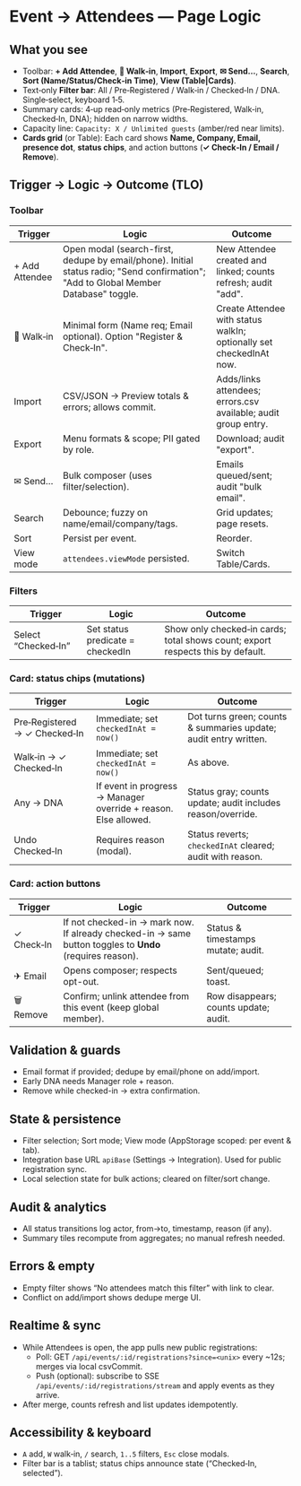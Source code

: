 # Event → Attendees — Page Logic

## What you see
- Toolbar: **+ Add Attendee**, **👋 Walk‑in**, **Import**, **Export**, **✉ Send…**, **Search**, **Sort (Name/Status/Check‑in Time)**, **View (Table|Cards)**.
- Text‑only **Filter bar**: All / Pre‑Registered / Walk‑in / Checked‑In / DNA. Single‑select, keyboard 1‑5.
- Summary cards: 4‑up read‑only metrics (Pre‑Registered, Walk‑in, Checked‑In, DNA); hidden on narrow widths.
- Capacity line: `Capacity: X / Unlimited guests` (amber/red near limits).
- **Cards grid** (or Table): Each card shows **Name, Company, Email, presence dot**, **status chips**, and action buttons (**✓ Check‑In / Email / Remove**).

## Trigger → Logic → Outcome (TLO)

### Toolbar
| Trigger | Logic | Outcome |
|---|---|---|
| + Add Attendee | Open modal (search-first, dedupe by email/phone). Initial status radio; "Send confirmation"; "Add to Global Member Database" toggle. | New Attendee created and linked; counts refresh; audit "add". |
| 👋 Walk‑in | Minimal form (Name req; Email optional). Option "Register & Check‑In". | Create Attendee with status walkIn; optionally set checkedInAt now. |
| Import | CSV/JSON → Preview totals & errors; allows commit. | Adds/links attendees; errors.csv available; audit group entry. |
| Export | Menu formats & scope; PII gated by role. | Download; audit "export". |
| ✉ Send… | Bulk composer (uses filter/selection). | Emails queued/sent; audit "bulk email". |
| Search | Debounce; fuzzy on name/email/company/tags. | Grid updates; page resets. |
| Sort | Persist per event. | Reorder. |
| View mode | `attendees.viewMode` persisted. | Switch Table/Cards. |

### Filters
| Trigger | Logic | Outcome |
|---|---|---|
| Select “Checked‑In” | Set status predicate = checkedIn | Show only checked‑in cards; total shows count; export respects this by default. |

### Card: status chips (mutations)
| Trigger | Logic | Outcome |
|---|---|---|
| Pre‑Registered → ✓ Checked‑In | Immediate; set `checkedInAt = now()` | Dot turns green; counts & summaries update; audit entry written. |
| Walk‑in → ✓ Checked‑In | Immediate; set `checkedInAt = now()` | As above. |
| Any → DNA | If event in progress → Manager override + reason. Else allowed. | Status gray; counts update; audit includes reason/override. |
| Undo Checked‑In | Requires reason (modal). | Status reverts; `checkedInAt` cleared; audit with reason. |

### Card: action buttons
| Trigger | Logic | Outcome |
|---|---|---|
| ✓ Check‑In | If not checked-in → mark now. If already checked-in → same button toggles to **Undo** (requires reason). | Status & timestamps mutate; audit. |
| ✈ Email | Opens composer; respects opt-out. | Sent/queued; toast. |
| 🗑 Remove | Confirm; unlink attendee from this event (keep global member). | Row disappears; counts update; audit. |

## Validation & guards
- Email format if provided; dedupe by email/phone on add/import.
- Early DNA needs Manager role + reason.
- Remove while checked-in → extra confirmation.

## State & persistence
- Filter selection; Sort mode; View mode (AppStorage scoped: per event & tab).
- Integration base URL `apiBase` (Settings → Integration). Used for public registration sync.
- Local selection state for bulk actions; cleared on filter/sort change.

## Audit & analytics
- All status transitions log actor, from→to, timestamp, reason (if any).
- Summary tiles recompute from aggregates; no manual refresh needed.

## Errors & empty
- Empty filter shows “No attendees match this filter” with link to clear.
- Conflict on add/import shows dedupe merge UI.

## Realtime & sync
- While Attendees is open, the app pulls new public registrations:
  - Poll: GET `/api/events/:id/registrations?since=<unix>` every ~12s; merges via local csvCommit.
  - Push (optional): subscribe to SSE `/api/events/:id/registrations/stream` and apply events as they arrive.
- After merge, counts refresh and list updates idempotently.

## Accessibility & keyboard
- `A` add, `W` walk‑in, `/` search, `1..5` filters, `Esc` close modals.
- Filter bar is a tablist; status chips announce state (“Checked‑In, selected”).
